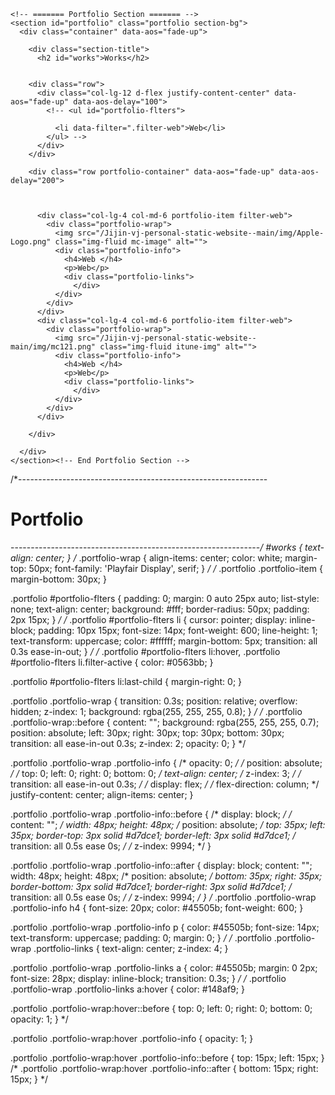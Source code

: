 
    <!-- ======= Portfolio Section ======= -->
    <section id="portfolio" class="portfolio section-bg">
      <div class="container" data-aos="fade-up">

        <div class="section-title">
          <h2 id="works">Works</h2>
           

        <div class="row">
          <div class="col-lg-12 d-flex justify-content-center" data-aos="fade-up" data-aos-delay="100">
            <!-- <ul id="portfolio-flters">
            
              <li data-filter=".filter-web">Web</li>
            </ul> -->
          </div>
        </div>

        <div class="row portfolio-container" data-aos="fade-up" data-aos-delay="200">

          

          <div class="col-lg-4 col-md-6 portfolio-item filter-web">
            <div class="portfolio-wrap">
              <img src="/Jijin-vj-personal-static-website--main/img/Apple-Logo.png" class="img-fluid mc-image" alt="">
              <div class="portfolio-info">
                <h4>Web </h4>
                <p>Web</p>
                <div class="portfolio-links">
                  </div>
              </div>
            </div>
          </div>
          <div class="col-lg-4 col-md-6 portfolio-item filter-web">
            <div class="portfolio-wrap">
              <img src="/Jijin-vj-personal-static-website--main/img/mc121.png" class="img-fluid itune-img" alt="">
              <div class="portfolio-info">
                <h4>Web </h4>
                <p>Web</p>
                <div class="portfolio-links">
                  </div>
              </div>
            </div>
          </div>

        </div>

      </div>
    </section><!-- End Portfolio Section -->
  </div>






























/*--------------------------------------------------------------
# Portfolio
--------------------------------------------------------------*/
#works
{
  text-align: center;
}
/* .portfolio-wrap
{
  align-items: center;
  color: white;
  margin-top: 50px;
  font-family: 'Playfair Display', serif;
} */
/* .portfolio .portfolio-item {
  margin-bottom: 30px;
}

.portfolio #portfolio-flters {
  padding: 0;
  margin: 0 auto 25px auto;
  list-style: none;
  text-align: center;
  background: #fff;
  border-radius: 50px;
  padding: 2px 15px;
} */
/* 
.portfolio #portfolio-flters li {
  cursor: pointer;
  display: inline-block;
  padding: 10px 15px;
  font-size: 14px;
  font-weight: 600;
  line-height: 1;
  text-transform: uppercase;
  color: #ffffff;
  margin-bottom: 5px;
  transition: all 0.3s ease-in-out;
} */
/* 
.portfolio #portfolio-flters li:hover,
.portfolio #portfolio-flters li.filter-active {
  color: #0563bb;
}

.portfolio #portfolio-flters li:last-child {
  margin-right: 0;
}

.portfolio .portfolio-wrap {
  transition: 0.3s;
  position: relative;
  overflow: hidden;
  z-index: 1;
  background: rgba(255, 255, 255, 0.8);
} */
/* 
.portfolio .portfolio-wrap::before {
  content: "";
  background: rgba(255, 255, 255, 0.7);
  position: absolute;
  left: 30px;
  right: 30px;
  top: 30px;
  bottom: 30px;
  transition: all ease-in-out 0.3s;
  z-index: 2;
  opacity: 0;
} */

.portfolio .portfolio-wrap .portfolio-info {
  /* opacity: 0; */
  /* position: absolute; */
  /* top: 0;
  left: 0;
  right: 0;
  bottom: 0; */
  text-align: center;
  /* z-index: 3; */
  /* transition: all ease-in-out 0.3s; */
  /* display: flex; */
  /* flex-direction: column; */
  justify-content: center;
  align-items: center;
}

.portfolio .portfolio-wrap .portfolio-info::before {
  /* display: block; */
  /* content: ""; */
  width: 48px;
  height: 48px;
  /* position: absolute; */
  top: 35px;
  left: 35px;
  border-top: 3px solid #d7dce1;
  border-left: 3px solid #d7dce1;
  /* transition: all 0.5s ease 0s; */
  /* z-index: 9994; */
}

.portfolio .portfolio-wrap .portfolio-info::after {
  display: block;
  content: "";
  width: 48px;
  height: 48px;
  /* position: absolute; */
  bottom: 35px;
  right: 35px;
  border-bottom: 3px solid #d7dce1;
  border-right: 3px solid #d7dce1;
  /* transition: all 0.5s ease 0s; */
  /* z-index: 9994; */
}
/* 
.portfolio .portfolio-wrap .portfolio-info h4 {
  font-size: 20px;
  color: #45505b;
  font-weight: 600;
}

.portfolio .portfolio-wrap .portfolio-info p {
  color: #45505b;
  font-size: 14px;
  text-transform: uppercase;
  padding: 0;
  margin: 0;
} */
/* 
.portfolio .portfolio-wrap .portfolio-links {
  text-align: center;
  z-index: 4;
}

.portfolio .portfolio-wrap .portfolio-links a {
  color: #45505b;
  margin: 0 2px;
  font-size: 28px;
  display: inline-block;
  transition: 0.3s;
} */
/* 
.portfolio .portfolio-wrap .portfolio-links a:hover {
  color: #148af9;
}

.portfolio .portfolio-wrap:hover::before {
  top: 0;
  left: 0;
  right: 0;
  bottom: 0;
  opacity: 1;
} */

.portfolio .portfolio-wrap:hover .portfolio-info {
  opacity: 1;
}

.portfolio .portfolio-wrap:hover .portfolio-info::before {
  top: 15px;
  left: 15px;
}
/* 
.portfolio .portfolio-wrap:hover .portfolio-info::after {
  bottom: 15px;
  right: 15px;
} */


